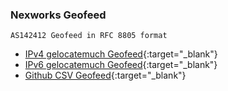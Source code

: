 ### Nexworks Geofeed
```
AS142412 Geofeed in RFC 8805 format
```
- [IPv4 gelocatemuch Geofeed](https://geolocatemuch.com/?resource=103.168.6.0/23){:target="_blank"}
- [IPv6 gelocatemuch Geofeed](https://geolocatemuch.com/?resource=2407:7a40::/32){:target="_blank"}
- [Github CSV Geofeed](https://raw.githubusercontent.com/as142412-nexworks/geofeed/main/geofeed.csv){:target="_blank"}
